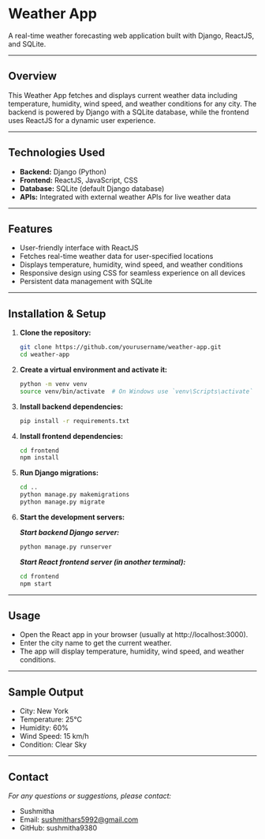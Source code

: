 # Weather App

A real-time weather forecasting web application built with Django, ReactJS, and SQLite.

---

## Overview

This Weather App fetches and displays current weather data including temperature, humidity, wind speed, and weather conditions for any city. The backend is powered by Django with a SQLite database, while the frontend uses ReactJS for a dynamic user experience.

---

## Technologies Used

- **Backend:** Django (Python)
- **Frontend:** ReactJS, JavaScript, CSS
- **Database:** SQLite (default Django database)
- **APIs:** Integrated with external weather APIs for live weather data

---

## Features

- User-friendly interface with ReactJS
- Fetches real-time weather data for user-specified locations
- Displays temperature, humidity, wind speed, and weather conditions
- Responsive design using CSS for seamless experience on all devices
- Persistent data management with SQLite

---

## Installation & Setup

1. **Clone the repository:**

   ```bash
   git clone https://github.com/yourusername/weather-app.git
   cd weather-app
   ```
   
2. **Create a virtual environment and activate it:**
   ```bash
   python -m venv venv
   source venv/bin/activate  # On Windows use `venv\Scripts\activate`
   ```

3. **Install backend dependencies:**
   ```bash
   pip install -r requirements.txt
   ```

4. **Install frontend dependencies:**
   ```bash
   cd frontend
   npm install
   ```

5. **Run Django migrations:**
   ```bash
   cd ..
   python manage.py makemigrations
   python manage.py migrate
   ```

6. **Start the development servers:**

   ***Start backend Django server:***
   ```bash
   python manage.py runserver
   ```
   
   ***Start React frontend server (in another terminal):***
   ```bash
   cd frontend
   npm start
   ```
---

## Usage

- Open the React app in your browser (usually at http://localhost:3000).
- Enter the city name to get the current weather.
- The app will display temperature, humidity, wind speed, and weather conditions.

---

## Sample Output

- City: New York
- Temperature: 25°C
- Humidity: 60%
- Wind Speed: 15 km/h
- Condition: Clear Sky

---

## Contact
*For any questions or suggestions, please contact:*

- Sushmitha
- Email: sushmithars5992@gmail.com
- GitHub: sushmitha9380
